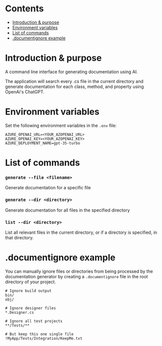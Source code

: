 # Contents

- [Introduction & purpose](#introduction--purpose)
- [Environment variables](#environment-variables)
- [List of commands](#list-of-commands)
- [.documentignore example](#documentignore-example)

# Introduction & purpose

A command line interface for generating documentation using AI.

The application will search every .cs file in the current directory and generate documentation for each class, method, and property using OpenAi's ChatGPT.

# Environment variables

Set the following environment variables in the `.env` file:

```.env
AZURE_OPENAI_URL=<YOUR_AZOPENAI_URL>
AZURE_OPENAI_KEY=<YOUR_AZOPENAI_KEY>
AZURE_DEPLOYMENT_NAME=gpt-35-turbo
```

# List of commands

### `generate --file <filename>`
Generate documentation for a specific file

### `generate --dir <directory>`
Generate documentation for all files in the specified directory

### `list --dir <directory>`
List all relevant files in the current directory, or if a directory is specified, in that directory.

# .documentignore example

You can manually ignore files or directories from being processed by the documentation generator by creating a `.documentignore` file in the root directory of your project.

``` plaintext
# Ignore build output
bin/
obj/

# Ignore designer files
*.Designer.cs

# Ignore all test projects
**/Tests/**

# But keep this one single file
!MyApp/Tests/Integration/KeepMe.txt

```

